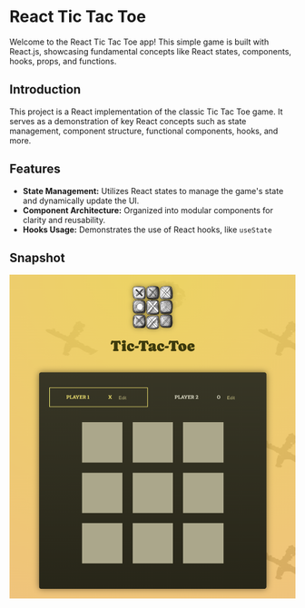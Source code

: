 # React Tic Tac Toe

Welcome to the React Tic Tac Toe app! This simple game is built with React.js, showcasing fundamental concepts like React states, components, hooks, props, and functions.


## Introduction

This project is a React implementation of the classic Tic Tac Toe game. It serves as a demonstration of key React concepts such as state management, component structure, functional components, hooks, and more.

## Features

- **State Management:** Utilizes React states to manage the game's state and dynamically update the UI.
- **Component Architecture:** Organized into modular components for clarity and reusability.
- **Hooks Usage:** Demonstrates the use of React hooks, like `useState`

## Snapshot

![Tic Tac Toe Demo](src/assets/demo-image.png)
